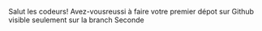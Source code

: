 Salut les codeurs!
Avez-vousreussi à faire votre premier dépot sur Github												
visible seulement sur la branch Seconde
